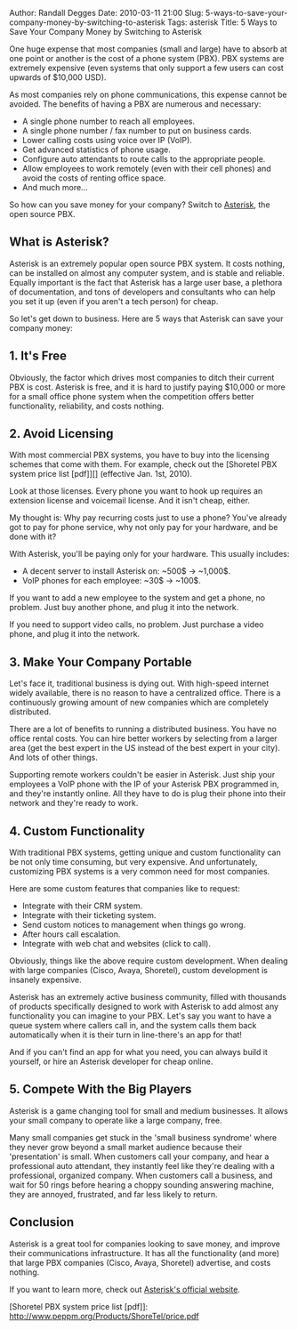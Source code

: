 Author: Randall Degges
Date: 2010-03-11 21:00
Slug: 5-ways-to-save-your-company-money-by-switching-to-asterisk
Tags: asterisk
Title: 5 Ways to Save Your Company Money by Switching to Asterisk


One huge expense that most companies (small and large) have to absorb at one
point or another is the cost of a phone system (PBX). PBX systems are extremely
expensive (even systems that only support a few users can cost upwards of
$10,000 USD).

As most companies rely on phone communications, this expense cannot be avoided.
The benefits of having a PBX are numerous and necessary:

-   A single phone number to reach all employees.
-   A single phone number / fax number to put on business cards.
-   Lower calling costs using voice over IP (VoIP).
-   Get advanced statistics of phone usage.
-   Configure auto attendants to route calls to the appropriate people.
-   Allow employees to work remotely (even with their cell phones) and avoid the
    costs of renting office space.
-   And much more…

So how can you save money for your company? Switch to [Asterisk][], the open
source PBX.


## What is Asterisk?

Asterisk is an extremely popular open source PBX system. It costs nothing, can
be installed on almost any computer system, and is stable and reliable. Equally
important is the fact that Asterisk has a large user base, a plethora of
documentation, and tons of developers and consultants who can help you set it up
(even if you aren't a tech person) for cheap.

So let's get down to business. Here are 5 ways that Asterisk can save your
company money:


## 1. It's Free

Obviously, the factor which drives most companies to ditch their current PBX is
cost. Asterisk is free, and it is hard to justify paying \$10,000 or more for a
small office phone system when the competition offers better functionality,
reliability, and costs nothing.


## 2. Avoid Licensing

With most commercial PBX systems, you have to buy into the licensing schemes
that come with them. For example, check out the [Shoretel PBX system price list
[pdf]][] (effective Jan. 1st, 2010).

Look at those licenses. Every phone you want to hook up requires an extension
license and voicemail license. And it isn't cheap, either.

My thought is: Why pay recurring costs just to use a phone? You've already got
to pay for phone service, why not only pay for your hardware, and be done with
it?

With Asterisk, you'll be paying only for your hardware. This usually includes:

-   A decent server to install Asterisk on: ~500$ -> ~1,000$.
-   VoIP phones for each employee: ~30$ -> ~100$.

If you want to add a new employee to the system and get a phone, no problem.
Just buy another phone, and plug it into the network.

If you need to support video calls, no problem. Just purchase a video phone, and
plug it into the network.


## 3. Make Your Company Portable

Let's face it, traditional business is dying out. With high-speed internet
widely available, there is no reason to have a centralized office. There is a
continuously growing amount of new companies which are completely distributed.

There are a lot of benefits to running a distributed business. You have no
office rental costs. You can hire better workers by selecting from a larger area
(get the best expert in the US instead of the best expert in your city). And
lots of other things.

Supporting remote workers couldn't be easier in Asterisk. Just ship your
employees a VoIP phone with the IP of your Asterisk PBX programmed in, and
they're instantly online. All they have to do is plug their phone into their
network and they're ready to work.


## 4. Custom Functionality

With traditional PBX systems, getting unique and custom functionality can be not
only time consuming, but very expensive. And unfortunately, customizing PBX
systems is a very common need for most companies.

Here are some custom features that companies like to request:

-   Integrate with their CRM system.
-   Integrate with their ticketing system.
-   Send custom notices to management when things go wrong.
-   After hours call escalation.
-   Integrate with web chat and websites (click to call).

Obviously, things like the above require custom development. When dealing with
large companies (Cisco, Avaya, Shoretel), custom development is insanely
expensive.

Asterisk has an extremely active business community, filled with thousands of
products specifically designed to work with Asterisk to add almost any
functionality you can imagine to your PBX. Let's say you want to have a queue
system where callers call in, and the system calls them back automatically when
it is their turn in line-there's an app for that!

And if you can't find an app for what you need, you can always build it
yourself, or hire an Asterisk developer for cheap online.


## 5. Compete With the Big Players

Asterisk is a game changing tool for small and medium businesses. It allows your
small company to operate like a large company, free.

Many small companies get stuck in the 'small business syndrome' where they never
grow beyond a small market audience because their 'presentation' is small. When
customers call your company, and hear a professional auto attendant, they
instantly feel like they're dealing with a professional, organized company. When
customers call a business, and wait for 50 rings before hearing a choppy
sounding answering machine, they are annoyed, frustrated, and far less likely to
return.


## Conclusion

Asterisk is a great tool for companies looking to save money, and improve their
communications infrastructure. It has all the functionality (and more) that
large PBX companies (Cisco, Avaya, Shoretel) advertise, and costs nothing.

If you want to learn more, check out [Asterisk's official website][Asterisk].


  [Asterisk]: http://www.asterisk.org/
  [Shoretel PBX system price list [pdf]]: http://www.peppm.org/Products/ShoreTel/price.pdf
